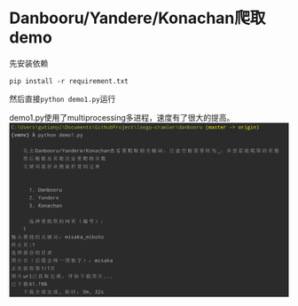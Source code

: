 # Danbooru/Yandere/Konachan爬取demo
先安装依赖
```
pip install -r requirement.txt
```
然后直接`python demo1.py`运行

demo1.py使用了multiprocessing多进程，速度有了很大的提高。
![](demo1.png)